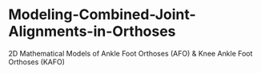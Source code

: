 # Modeling-Combined-Joint-Alignments-in-Orthoses
2D Mathematical Models of Ankle Foot Orthoses (AFO) &amp; Knee Ankle Foot Orthoses (KAFO)
